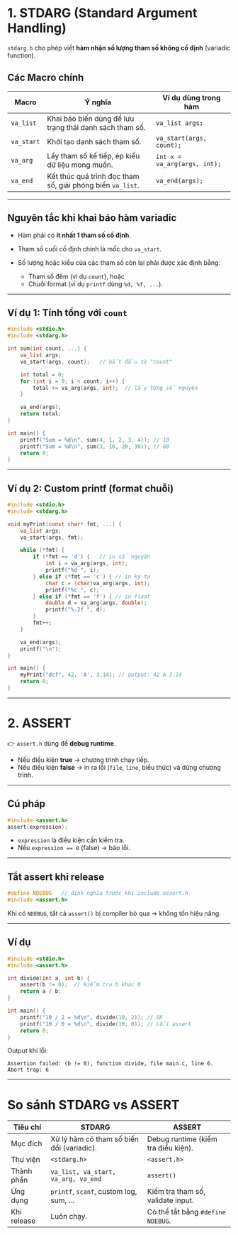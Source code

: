 # 1. STDARG (Standard Argument Handling)

`stdarg.h` cho phép viết **hàm nhận số lượng tham số không cố định** (variadic function).

## Các Macro chính

| Macro      | Ý nghĩa                                                    | Ví dụ dùng trong hàm         |
| ---------- | ---------------------------------------------------------- | ---------------------------- |
| `va_list`  | Khai báo biến dùng để lưu trạng thái danh sách tham số.    | `va_list args;`              |
| `va_start` | Khởi tạo danh sách tham số.                                | `va_start(args, count);`     |
| `va_arg`   | Lấy tham số kế tiếp, ép kiểu dữ liệu mong muốn.            | `int x = va_arg(args, int);` |
| `va_end`   | Kết thúc quá trình đọc tham số, giải phóng biến `va_list`. | `va_end(args);`              |

---

## Nguyên tắc khi khai báo hàm variadic

* Hàm phải có **ít nhất 1 tham số cố định**.
* Tham số cuối cố định chính là mốc cho `va_start`.
* Số lượng hoặc kiểu của các tham số còn lại phải được xác định bằng:

  * Tham số đếm (ví dụ `count`), hoặc
  * Chuỗi format (ví dụ `printf` dùng `%d, %f, ...`).

---

## Ví dụ 1: Tính tổng với `count`

```c
#include <stdio.h>
#include <stdarg.h>

int sum(int count, ...) {
    va_list args;
    va_start(args, count);   // bắt đầu từ "count"

    int total = 0;
    for (int i = 0; i < count; i++) {
        total += va_arg(args, int);  // lấy từng số nguyên
    }

    va_end(args);
    return total;
}

int main() {
    printf("Sum = %d\n", sum(4, 1, 2, 3, 4)); // 10
    printf("Sum = %d\n", sum(3, 10, 20, 30)); // 60
    return 0;
}
```

---

## Ví dụ 2: Custom printf (format chuỗi)

```c
#include <stdio.h>
#include <stdarg.h>

void myPrint(const char* fmt, ...) {
    va_list args;
    va_start(args, fmt);

    while (*fmt) {
        if (*fmt == 'd') {   // in số nguyên
            int i = va_arg(args, int);
            printf("%d ", i);
        } else if (*fmt == 'c') { // in ký tự
            char c = (char)va_arg(args, int);
            printf("%c ", c);
        } else if (*fmt == 'f') { // in float
            double d = va_arg(args, double);
            printf("%.2f ", d);
        }
        fmt++;
    }

    va_end(args);
    printf("\n");
}

int main() {
    myPrint("dcf", 42, 'A', 3.14); // output: 42 A 3.14
    return 0;
}
```

---

# 2. ASSERT

👉 `assert.h` dùng để **debug runtime**.

* Nếu điều kiện **true** → chương trình chạy tiếp.
* Nếu điều kiện **false** → in ra lỗi (`file`, `line`, biểu thức) và dừng chương trình.

---

## Cú pháp

```c
#include <assert.h>
assert(expression);
```

* `expression` là điều kiện cần kiểm tra.
* Nếu `expression == 0` (false) → báo lỗi.

---

## Tắt assert khi release

```c
#define NDEBUG   // định nghĩa trước khi include assert.h
#include <assert.h>
```

Khi có `NDEBUG`, tất cả `assert()` bị compiler bỏ qua → không tốn hiệu năng.

---

## Ví dụ

```c
#include <stdio.h>
#include <assert.h>

int divide(int a, int b) {
    assert(b != 0);  // kiểm tra b khác 0
    return a / b;
}

int main() {
    printf("10 / 2 = %d\n", divide(10, 2)); // OK
    printf("10 / 0 = %d\n", divide(10, 0)); // Lỗi assert
    return 0;
}
```

Output khi lỗi:

```
Assertion failed: (b != 0), function divide, file main.c, line 6.
Abort trap: 6
```

---

# So sánh STDARG vs ASSERT

| Tiêu chí    | STDARG                                    | ASSERT                              |
| ----------- | ----------------------------------------- | ----------------------------------- |
| Mục đích    | Xử lý hàm có tham số biến đổi (variadic). | Debug runtime (kiểm tra điều kiện). |
| Thư viện    | `<stdarg.h>`                              | `<assert.h>`                        |
| Thành phần  | `va_list, va_start, va_arg, va_end`       | `assert()`                          |
| Ứng dụng    | `printf`, `scanf`, custom log, sum, ...   | Kiểm tra tham số, validate input.   |
| Khi release | Luôn chạy.                                | Có thể tắt bằng `#define NDEBUG`.   |
